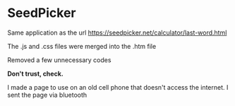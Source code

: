 # SeedPicker 

Same application as the url https://seedpicker.net/calculator/last-word.html

The .js and .css files were merged into the .htm file

Removed a few unnecessary codes

**Don't trust, check.**

I made a page to use on an old cell phone that doesn't access the internet. I sent the page via bluetooth
